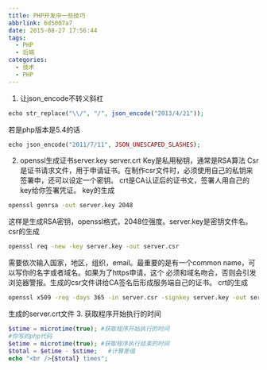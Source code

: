 ```yaml
---
title: PHP开发中一些技巧
abbrlink: 6d5007a7
date: 2015-08-27 17:56:44
tags:
  - PHP
  - 后端
categories:
  - 技术
  - PHP
---
```

1. 让json_encode不转义斜杠

``` php
echo str_replace("\\/", "/", json_encode("2013/4/21"));
```
若是php版本是5.4的话
``` php
echo json_encode("2011/7/11", JSON_UNESCAPED_SLASHES);
```
2. openssl生成证书server.key server.crt
Key是私用秘钥，通常是RSA算法
Csr是证书请求文件，用于申请证书。在制作csr文件时，必须使用自己的私钥来签署申，还可以设定一个密钥。
crt是CA认证后的证书文，签署人用自己的key给你签署凭证。
key的生成
``` bash
openssl genrsa -out server.key 2048
```
这样是生成RSA密钥，openssl格式，2048位强度。server.key是密钥文件名。
csr的生成
``` bash
openssl req -new -key server.key -out server.csr
```
需要依次输入国家，地区，组织，email。最重要的是有一个common name，可以写你的名字或者域名。如果为了https申请，这个
必须和域名吻合，否则会引发浏览器警报。生成的csr文件讲给CA签名后形成服务端自己的证书。
crt的生成
``` bash
openssl x509 -req -days 365 -in server.csr -signkey server.key -out server.crt
```
生成的server.crt文件
3. 获取程序开始执行的时间
``` php
$stime = microtime(true); #获取程序开始执行的时间
#你写的php代码
$etime = microtime(true); #获取程序执行结束的时间
$total = $etime - $stime;   #计算差值
echo "<br />{$total} times";
```